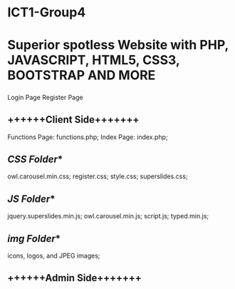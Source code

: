 # ICT1-Group4
# Superior spotless Website with PHP, JAVASCRIPT, HTML5, CSS3, BOOTSTRAP AND MORE
#####
Login Page 
Register Page 
## ++++++Client Side+++++++
Functions Page: functions.php;
Index Page: index.php;
## *****CSS Folder******
owl.carousel.min.css;
register.css;
style.css;
superslides.css;
## *****JS Folder******
jquery.superslides.min.js;
owl.carousel.min.js;
script.js;
typed.min.js;
## *****img Folder******
icons, logos, and JPEG images;
## ++++++Admin Side+++++++


